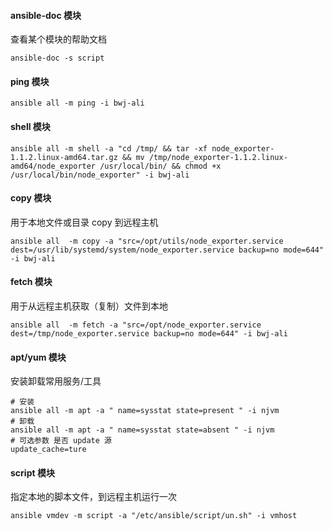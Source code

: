 #### ansible-doc 模块

查看某个模块的帮助文档

```
ansible-doc -s script
```

#### ping 模块

```shell
ansible all -m ping -i bwj-ali
```

#### shell 模块

```shell
ansible all -m shell -a "cd /tmp/ && tar -xf node_exporter-1.1.2.linux-amd64.tar.gz && mv /tmp/node_exporter-1.1.2.linux-amd64/node_exporter /usr/local/bin/ && chmod +x /usr/local/bin/node_exporter" -i bwj-ali
```

#### copy 模块

用于本地文件或目录 copy 到远程主机

```shell
ansible all  -m copy -a "src=/opt/utils/node_exporter.service dest=/usr/lib/systemd/system/node_exporter.service backup=no mode=644" -i bwj-ali
```

#### fetch 模块

用于从远程主机获取（复制）文件到本地

```
ansible all  -m fetch -a "src=/opt/node_exporter.service dest=/tmp/node_exporter.service backup=no mode=644" -i bwj-ali
```

#### apt/yum 模块

安装卸载常用服务/工具

```
# 安装
ansible all -m apt -a " name=sysstat state=present " -i njvm 
# 卸载
ansible all -m apt -a " name=sysstat state=absent " -i njvm
# 可选参数 是否 update 源
update_cache=ture
```

#### script 模块

指定本地的脚本文件，到远程主机运行一次

```
ansible vmdev -m script -a "/etc/ansible/script/un.sh" -i vmhost
```

